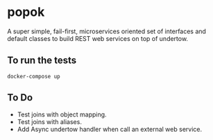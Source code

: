 # popok
A super simple, fail-first, microservices oriented set of interfaces and default classes to build REST web services on top of undertow.

## To run the tests

`docker-compose up`

## To Do
* Test joins with object mapping.
* Test joins with aliases.
* Add Async undertow handler when call an external web service.